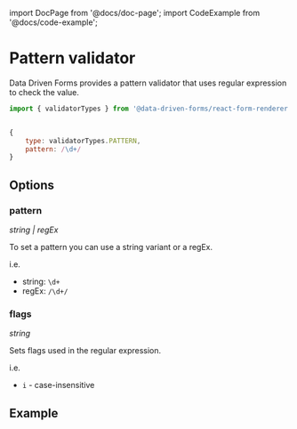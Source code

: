 import DocPage from '@docs/doc-page';
import CodeExample from '@docs/code-example';

<DocPage>

# Pattern validator

Data Driven Forms provides a pattern validator that uses regular expression to check the value.

```jsx
import { validatorTypes } from '@data-driven-forms/react-form-renderer';


{
    type: validatorTypes.PATTERN,
    pattern: /\d+/
}
```

## Options

### pattern

*string | regEx*

To set a pattern you can use a string variant or a regEx.

i.e.

- string: `\d+`
- regEx: `/\d+/`

### flags

*string*

Sets flags used in the regular expression.

i.e.

- `i` - case-insensitive

## Example

<CodeExample mode="preview" source="components/validators/pattern-validator" />

</DocPage>
